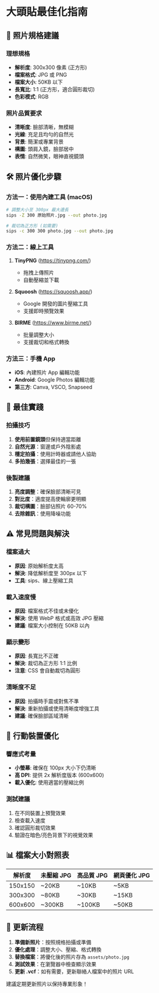 # 大頭貼最佳化指南

## 📸 照片規格建議

### 理想規格
- **解析度**: 300x300 像素 (正方形)
- **檔案格式**: JPG 或 PNG
- **檔案大小**: 50KB 以下
- **長寬比**: 1:1 (正方形，適合圓形裁切)
- **色彩模式**: RGB

### 照片品質要求
- **清晰度**: 臉部清晰，無模糊
- **光線**: 充足且均勻的自然光
- **背景**: 簡潔或專業背景
- **構圖**: 頭肩入鏡，臉部居中
- **表情**: 自然微笑，眼神直視鏡頭

## 🛠️ 照片優化步驟

### 方法一：使用內建工具 (macOS)
```bash
# 調整大小至 300px 最大邊長
sips -Z 300 原始照片.jpg --out photo.jpg

# 裁切為正方形 (如需要)
sips -c 300 300 photo.jpg --out photo.jpg
```

### 方法二：線上工具
1. **TinyPNG** (https://tinypng.com/)
   - 拖拽上傳照片
   - 自動壓縮並下載

2. **Squoosh** (https://squoosh.app/)
   - Google 開發的圖片壓縮工具
   - 支援即時預覽效果

3. **BIRME** (https://www.birme.net/)
   - 批量調整大小
   - 支援裁切和格式轉換

### 方法三：手機 App
- **iOS**: 內建照片 App 編輯功能
- **Android**: Google Photos 編輯功能
- **第三方**: Canva, VSCO, Snapseed

## 🎯 最佳實踐

### 拍攝技巧
1. **使用前置鏡頭**但保持適當距離
2. **自然光源**：窗邊或戶外陰影處
3. **穩定拍攝**：使用計時器或請他人協助
4. **多拍幾張**：選擇最佳的一張

### 後製建議
1. **亮度調整**：確保臉部清晰可見
2. **對比度**：適度提高使輪廓更明顯
3. **裁切構圖**：臉部佔照片 60-70%
4. **去除雜訊**：使用降噪功能

## ⚠️ 常見問題與解決

### 檔案過大
- **原因**: 原始解析度太高
- **解決**: 降低解析度至 300px 以下
- **工具**: sips、線上壓縮工具

### 載入速度慢
- **原因**: 檔案格式不佳或未優化
- **解決**: 使用 WebP 格式或高效 JPG 壓縮
- **建議**: 檔案大小控制在 50KB 以內

### 顯示變形
- **原因**: 長寬比不正確
- **解決**: 裁切為正方形 1:1 比例
- **注意**: CSS 會自動裁切為圓形

### 清晰度不足
- **原因**: 拍攝時手震或對焦不準
- **解決**: 重新拍攝或使用清晰度增強工具
- **建議**: 確保臉部區域清晰

## 📱 行動裝置優化

### 響應式考量
- **小螢幕**: 確保在 100px 大小下仍清晰
- **高 DPI**: 提供 2x 解析度版本 (600x600)
- **載入優化**: 使用適當的壓縮比例

### 測試建議
1. 在不同裝置上預覽效果
2. 檢查載入速度
3. 確認圓形裁切效果
4. 驗證在暗色/亮色背景下的視覺效果

## 📊 檔案大小對照表

| 解析度 | 未壓縮 JPG | 高品質 JPG | 網頁優化 JPG |
|--------|------------|------------|--------------|
| 150x150 | ~20KB | ~10KB | ~5KB |
| 300x300 | ~80KB | ~30KB | ~15KB |
| 600x600 | ~300KB | ~100KB | ~50KB |

## 🔄 更新流程

1. **準備新照片**：按照規格拍攝或準備
2. **優化處理**：調整大小、壓縮、格式轉換
3. **替換檔案**：將優化後的照片存為 `assets/photo.jpg`
4. **測試效果**：在瀏覽器中檢查顯示效果
5. **更新 .vcf**：如有需要，更新聯絡人檔案中的照片 URL

建議定期更新照片以保持專業形象！